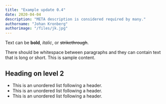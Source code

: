 ```yaml
---
title: "Example update 0.4"
date: 2020-04-04
description: "META description is considered required by many."
authorname: "Johan Kronberg"
authorimage: "/files/jk.jpg"
---
```


Text can be **bold**, _italic_, or ~~strikethrough~~.
<!--more-->
There should be whitespace between paragraphs and they can contain text that is long or short. This is sample content.

## Heading on level 2

* This is an unordered list following a header.
* This is an unordered list following a header.
* This is an unordered list following a header.